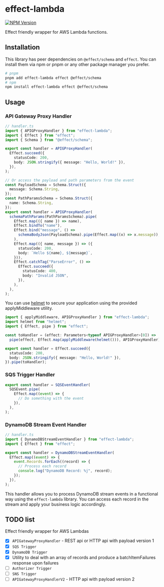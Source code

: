 # effect-lambda

[![NPM Version](https://img.shields.io/npm/v/effect-lambda)](https://www.npmjs.com/package/effect-lambda)

Effect friendly wrapper for AWS Lambda functions.

## Installation

This library has peer dependencies on `@effect/schema` and `effect`. You can install them via npm or pnpm or any other package manager you prefer.

```bash
# pnpm
pnpm add effect-lambda effect @effect/schema
# npm
npm install effect-lambda effect @effect/schema
```

## Usage

### API Gateway Proxy Handler

```typescript
// handler.ts
import { APIGProxyHandler } from "effect-lambda";
import { Effect } from "effect";
import { Schema } from "@effect/schema";

export const handler = APIGProxyHandler(
  Effect.succeed({
    statusCode: 200,
    body: JSON.stringify({ message: "Hello, World!" }),
  }),
);

// Or access the payload and path parameters from the event
const PayloadSchema = Schema.Struct({
  message: Schema.String,
});
const PathParamsSchema = Schema.Struct({
  name: Schema.String,
});
export const handler = APIGProxyHandler(
  schemaPathParams(PathParamsSchema).pipe(
    Effect.map(({ name }) => name),
    Effect.bindTo("name"),
    Effect.bind("message", () =>
      schemaBodyJson(PayloadSchema).pipe(Effect.map((x) => x.message)),
    ),
    Effect.map(({ name, message }) => ({
      statusCode: 200,
      body: `Hello ${name}, ${message}`,
    })),
    Effect.catchTag("ParseError", () =>
      Effect.succeed({
        statusCode: 400,
        body: "Invalid JSON",
      }),
    ),
  ),
);
```

You can use [helmet](https://www.npmjs.com/package/helmet) to secure your application using the provided applyMiddleware utility.

```typescript
import { applyMiddleware, APIGProxyHandler } from "effect-lambda";
import helmet from "helmet";
import { Effect, pipe } from "effect";

const toHandler = (effect: Parameters<typeof APIGProxyHandler>[0]) =>
  pipe(effect, Effect.map(applyMiddleware(helmet())), APIGProxyHandler);

export const handler = Effect.succeed({
  statusCode: 200,
  body: JSON.stringify({ message: "Hello, World!" }),
}).pipe(toHandler);
```

### SQS Trigger Handler

```typescript
export const handler = SQSEventHandler(
  SQSEvent.pipe(
    Effect.map((event) => {
      // Do something with the event
    }),
  ),
);
```

### DynamoDB Stream Event Handler

```typescript
// handler.ts
import { DynamoDBStreamEventHandler } from "effect-lambda";
import { Effect } from "effect";

export const handler = DynamoDBStreamEventHandler(
  Effect.map((event) => {
    event.Records.forEach((record) => {
      // Process each record
      console.log("DynamoDB Record: %j", record);
    });
  }),
);
```

This handler allows you to process DynamoDB stream events in a functional way using the `effect-lambda` library. You can access each record in the stream and apply your business logic accordingly.

## TODO list

Effect friendly wrapper for AWS Lambdas

- [x] `APIGatewayProxyHandler` - REST api or HTTP api with payload version 1
- [x] `SQS Trigger`
- [x] `DynamoDB Trigger`
- [x] Utility to deal with an array of records and produce a batchItemFailures response upon failures
- [ ] `Authorizer Trigger`
- [ ] `SNS Trigger`
- [ ] `APIGatewayProxyHandlerV2` - HTTP api with payload version 2
